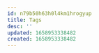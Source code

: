 ```yaml
---
id: n79b50h63h0l4km1hrogyup
title: Tags
desc: ''
updated: 1658953338482
created: 1658953338482
---
```

